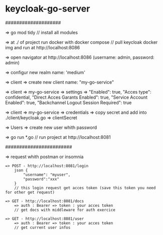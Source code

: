 # keycloak-go-server

####################

=> go mod tidy // install all modules

=> at ./ of project run docker with docker compose // pull keycloak docker img and run at http://localhost:8086

=> open navigator at http://localhost:8086 (username: admin, password: admin)

=> configur new realm name: 'medium'

=> client => create new client name: "my-go-service"

=> client => my-go-service => settings => "Enabled": true, "Acces type": confidential, "Direct Acces Garants Enabled": true, "Service Account Enabled":        true, "Backchannel Logout Session Required": true

=> client => my-go-service => credentials => copy secret and add into ./client/keycloak.go => clientSecret 

=> Users => create new user whith password 

=> go run *.go // run project at http://localhost:8081

########################

=> request whith postman or insomnia 

    => POST - http://localhost:8081/login 
        json {
	        "username": "myuser",
	        "password":"xxx"
        }
        // this login request get acces token (save this token you need for other get request)

    => GET - http://localhost:8081/docs
        => auth : Bearer => token : your acces token
        // get docs with middleware for auth exercice
        
    => GET - http://localhost:8081/user
        => auth : Bearer => token : your acces token
        // get current user infos 
        
        
